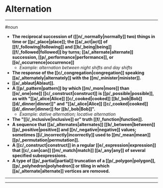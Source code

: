 # Alternation
---
#noun
- **The reciprocal succession of ([[n/_normally|normally]] two) things in time or [[p/_place|place]]; the [[a/_act|act]] of [[f/_following|following]] and [[b/_being|being]] [[f/_followed|followed]] by turns; [[a/_alternate|alternate]] succession, [[p/_performance|performance]], or [[o/_occurrence|occurrence]]**
	- _Example: alternation between night shifts and day shifts_
- **The response of the [[c/_congregation|congregation]] speaking [[a/_alternately|alternately]] with the [[m/_minister|minister]].**
- **[[a/_ablaut|Ablaut]].**
- **A [[p/_pattern|pattern]] by which [[m/_more|more]] than [[o/_one|one]] [[c/_construct|construct]] is [[p/_possible|possible]], as with "[[a/_alice|Alice]] [[c/_cooked|cooked]] [[b/_bob|Bob]] [[d/_dinner|dinner]]" and "[[a/_alice|Alice]] [[c/_cooked|cooked]] [[d/_dinner|dinner]] for [[b/_bob|Bob]]".**
	- _Example: dative alternation; locative alternation_
- **The "[[i/_inclusive|inclusive]] or" truth [[f/_function|function]].**
- **A sequence that [[a/_alternates|alternates]] [[b/_between|between]] [[p/_positive|positive]] and [[n/_negative|negative]] values; sometimes [[i/_incorrectly|incorrectly]] used to [[m/_mean|mean]] [[p/_permutation|permutation]].**
- **A [[c/_construct|construct]] in a regular [[e/_expression|expression]] that [[c/_can|can]] [[m/_match|match]] [[a/_any|any]] of several specified subexpressions.**
- **A type of [[p/_partial|partial]] truncation of a [[p/_polygon|polygon]], [[p/_polyhedron|polyhedron]] or tiling in which [[a/_alternate|alternate]] vertices are removed.**
---
---
